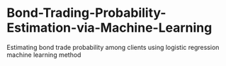 # Bond-Trading-Probability-Estimation-via-Machine-Learning
Estimating bond trade probability among clients using logistic regression machine learning method
